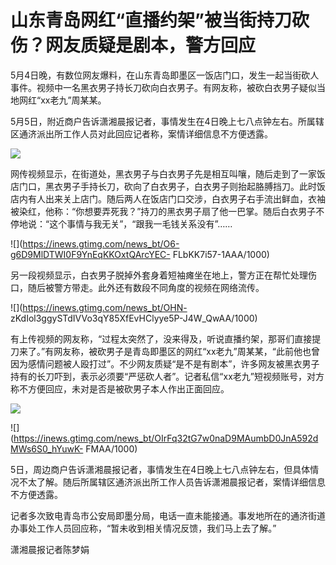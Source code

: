 # 山东青岛网红“直播约架”被当街持刀砍伤？网友质疑是剧本，警方回应

5月4日晚，有数位网友爆料，在山东青岛即墨区一饭店门口，发生一起当街砍人事件。视频中一名黑衣男子持长刀砍向白衣男子。有网友称，被砍白衣男子疑似当地网红“xx老九”周某某。

5月5日，附近商户告诉潇湘晨报记者，事情发生在4日晚上七八点钟左右。所属辖区通济派出所工作人员对此回应记者称，案情详细信息不方便透露。

![](https://inews.gtimg.com/news_bt/OEc2nCgqtaQjG_3y1N7DckxyOFiFY9y_0f7BT3BYzl9ZcAA/1000)

网传视频显示，在街道处，黑衣男子与白衣男子先是相互叫嚷，随后走到了一家饭店门口，黑衣男子手持长刀，砍向了白衣男子，白衣男子则抬起胳膊挡刀。此时饭店内有人出来关上店门。随后两人在饭店门口交涉，白衣男子右手流出鲜血，衣袖被染红，他称：“你想要弄死我？”持刀的黑衣男子扇了他一巴掌。随后白衣男子不停地说：“这个事情与我无关”，“跟我一毛钱关系没有”……

![](https://inews.gtimg.com/news_bt/O6-g6D9MlDTWI0F9YnEqKKOxtQArcYEC-
FLbKK7i57-1AAA/1000)

另一段视频显示，白衣男子脱掉外套身着短袖瘫坐在地上，警方正在帮忙处理伤口，随后被警方带走。此外还有数段不同角度的视频在网络流传。

![](https://inews.gtimg.com/news_bt/OHN-
zKdIol3ggySTdIVVo3qY85XfEvHClyye5P-J4W_QwAA/1000)

有上传视频的网友称，“过程太突然了，没来得及，听说直播约架，那哥们直接提刀来了。”有网友称，被砍男子是青岛即墨区的网红“xx老九”周某某，“此前他也曾因为感情问题被人殴打过”。不少网友质疑“是不是有剧本”，许多网友被黑衣男子持有的长刀吓到，表示必须要“严惩砍人者”。记者私信“xx老九”短视频账号，对方称不方便回应，未对是否是被砍男子本人作出正面回应。

![](https://inews.gtimg.com/news_bt/OEn4KAxnHWmV_ft49k1PFdEe2G3xaa45U4_rt4T_Xq6doAA/1000)

![](https://inews.gtimg.com/news_bt/OIrFq32tG7w0naD9MAumbD0JnA592dMWs6S0_hYuwK-
FMAA/1000)

5日，周边商户告诉潇湘晨报记者，事情发生在4日晚上七八点钟左右，但具体情况不太了解。随后所属辖区通济派出所工作人员告诉潇湘晨报记者，案情详细信息不方便透露。

记者多次致电青岛市公安局即墨分局，电话一直未能接通。事发地所在的通济街道办事处工作人员回应称，“暂未收到相关情况反馈，我们马上去了解。”

潇湘晨报记者陈梦娟

